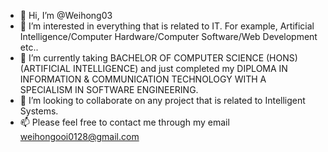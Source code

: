- 👋 Hi, I’m @Weihong03
- 👀 I’m interested in everything that is related to IT. For example, Artificial Intelligence/Computer Hardware/Computer Software/Web Development etc..
- 🌱 I’m currently taking BACHELOR OF COMPUTER SCIENCE (HONS) (ARTIFICIAL INTELLIGENCE) and just completed my DIPLOMA IN INFORMATION & COMMUNICATION TECHNOLOGY WITH A SPECIALISM IN SOFTWARE ENGINEERING.
- 💞️ I’m looking to collaborate on any project that is related to Intelligent Systems.
- 📫 Please feel free to contact me through my email weihongooi0128@gmail.com

<!---
Weihong03/Weihong03 is a ✨ special ✨ repository because its `README.md` (this file) appears on your GitHub profile.
You can click the Preview link to take a look at your changes.
--->
